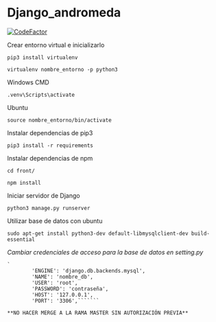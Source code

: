 # Django_andromeda
[![CodeFactor](https://www.codefactor.io/repository/github/sango09/django_andromeda/badge?s=6ce7dfa25d4f36e0554fb6eab534600ccff09044)](https://www.codefactor.io/repository/github/sango09/django_andromeda)

Crear entorno virtual e inicializarlo

`pip3 install virtualenv`

`virtualenv nombre_entorno -p python3` 

Windows CMD

`.venv\Scripts\activate`

Ubuntu

`source nombre_entorno/bin/activate`


Instalar dependencias de pip3

`pip3 install -r requirements`

Instalar dependencias de npm

`cd front/`

`npm install`

Iniciar servidor de Django

`python3 manage.py runserver`

Utilizar base de datos con ubuntu

`sudo apt-get install python3-dev default-libmysqlclient-dev build-essential`


_Cambiar credenciales de acceso para la base de datos en setting.py_
``````
`
        'ENGINE': 'django.db.backends.mysql',
        'NAME': 'nombre_db',
        'USER': 'root',
        'PASSWORD': 'contraseña',
        'HOST': '127.0.0.1',
        'PORT': '3306',```````

**NO HACER MERGE A LA RAMA MASTER SIN AUTORIZACIÓN PREVIA**






